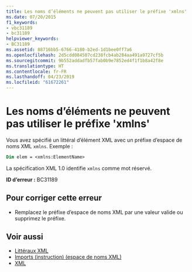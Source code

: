 ```yaml
---
title: Les noms d’éléments ne peuvent pas utiliser le préfixe 'xmlns'
ms.date: 07/20/2015
f1_keywords:
- vbc31189
- bc31189
helpviewer_keywords:
- BC31189
ms.assetid: 88716bb5-6766-4180-b2ed-1d1bee0ff7a6
ms.openlocfilehash: 2d5cdd084507cd238fcb4ab284aa491a9727cf5b
ms.sourcegitcommit: 9b552addadfb57fab0b9e7852ed4f1f1b8a42f8e
ms.translationtype: HT
ms.contentlocale: fr-FR
ms.lasthandoff: 04/23/2019
ms.locfileid: "61672261"
---
```

# <a name="element-names-cannot-use-the-xmlns-prefix"></a>Les noms d’éléments ne peuvent pas utiliser le préfixe 'xmlns'
Vous avez spécifié un littéral d’élément XML avec un préfixe d’espace de noms XML `xmlns`. Exemple :  
  
```vb  
Dim elem = <xmlns:ElementName>  
```  
  
 La spécification XML 1.0 identifie `xmlns` comme mot réservé.  
  
 **ID d’erreur :** BC31189  
  
## <a name="to-correct-this-error"></a>Pour corriger cette erreur  
  
- Remplacez le préfixe d’espace de noms XML par une valeur valide ou supprimez le préfixe.  
  
## <a name="see-also"></a>Voir aussi

- [Littéraux XML](../../visual-basic/language-reference/xml-literals/index.md)
- [Imports (instruction) (espace de noms XML)](../../visual-basic/language-reference/statements/imports-statement-xml-namespace.md)
- [XML](../../visual-basic/programming-guide/language-features/xml/index.md)
